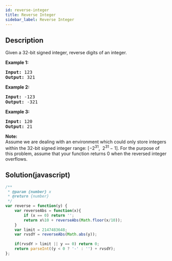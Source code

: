 ```yaml
---
id: reverse-integer
title: Reverse Integer
sidebar_label: Reverse Integer
---
```

## Description
<div class="description">
<p>Given a 32-bit signed integer, reverse digits of an integer.</p>

<p><strong>Example 1:</strong></p>

<pre>
<strong>Input:</strong> 123
<strong>Output:</strong> 321
</pre>

<p><strong>Example 2:</strong></p>

<pre>
<strong>Input:</strong> -123
<strong>Output:</strong> -321
</pre>

<p><strong>Example 3:</strong></p>

<pre>
<strong>Input:</strong> 120
<strong>Output:</strong> 21
</pre>

<p><strong>Note:</strong><br />
Assume we are dealing with an environment which could only store integers within the 32-bit signed integer range: [&minus;2<sup>31</sup>,&nbsp; 2<sup>31&nbsp;</sup>&minus; 1]. For the purpose of this problem, assume that your function returns 0 when the reversed integer overflows.</p>

</div>

## Solution(javascript)
```javascript
/**
 * @param {number} x
 * @return {number}
 */
var reverse = function(y) {
    var reverseAbs = function(x){
        if (x == 0) return '';
        return x%10 + reverseAbs(Math.floor(x/10));
    }
    var limit = 2147483648;
    var rvsdY = reverseAbs(Math.abs(y));
    
    if(rvsdY > limit || y == 0) return 0;
    return parseInt((y < 0 ? '-' : '') + rvsdY);
};

```